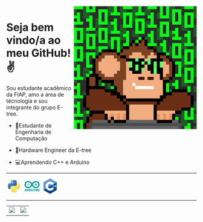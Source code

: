 
<img src = "banner.gif" width = "325" align = "right">

# Seja bem vindo/a ao meu GitHub! ✌
Sou estudante acadêmico da FIAP, amo a área de técnologia e sou integrante do grupo E-tree.

- 🤍Estudante de Engenharia de Computação

- 💚Hardware Engineer da E-tree

- 💻Aprendendo C++ e Arduino

---

<div>
  <img src="https://github.com/devicons/devicon/blob/master/icons/python/python-original.svg" title="python" alt="python" width="40" height="40"/>&nbsp;
  <img src="https://github.com/devicons/devicon/blob/master/icons/arduino/arduino-original-wordmark.svg" title="arduino" alt="arduino" width="40" height="40"/>&nbsp;
  <img src="https://github.com/devicons/devicon/blob/master/icons/cplusplus/cplusplus-original.svg" title="cplusplus" alt="cplusplus" width="40" height="40"/>&nbsp;
<div>

---

<table style = "border : 0px solid;">
<tr>
  
<td>
<img height = "200em" src="https://github-readme-stats.vercel.app/api/top-langs/?username=FernandoGandolfi&show_icons=true&theme=dracula&count_private=true"/>
</td>

<td>
<img height = "200em" src="https://github-readme-stats.vercel.app/api?username=FernandoGandolfi&show_icons=true&show_icons=true&theme=dracula&count_private=true" />
</td>

</tr>
</table>
